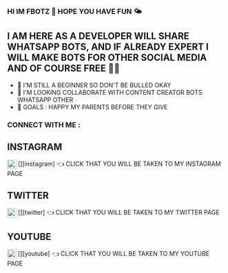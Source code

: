 ### HI IM FBOTZ 👋 HOPE YOU HAVE FUN ️🌤️

## I AM HERE AS A DEVELOPER WILL SHARE WHATSAPP BOTS, AND IF ALREADY EXPERT I WILL MAKE BOTS FOR OTHER SOCIAL MEDIA AND OF COURSE FREE 🦄😁
- 🐣 I'M STILL A BEGINNER SO DON'T BE BULLED OKAY
- 🤝 I'M LOOKING COLLABORATE WITH CONTENT CREATOR BOTS WHATSAPP OTHER
- 🥅 GOALS : HAPPY MY PARENTS BEFORE THEY GIVE

### CONNECT WITH ME :
## INSTAGRAM 
[<img align="left" alt="FbotzYT2 | Instagram" width="22px" src="https://cdn.jsdelivr.net/npm/simple-icons@v3/icons/instagram.svg" />][instagram] 👈 CLICK THAT YOU WILL BE TAKEN TO MY INSTAGRAM PAGE

## TWITTER
[<img align="left" alt="FbotzYT2 | Twitter" width="22px" src="https://cdn.jsdelivr.net/npm/simple-icons@v3/icons/twitter.svg" />][twitter] 👈 CLICK THAT YOU WILL BE TAKEN TO MY TWITTER PAGE

## YOUTUBE 
[<img align="left" alt="FbotzYT2 | Youtube" width="22px" src="https://cdn.jsdelivr.net/npm/simple-icons@v3/icons/youTube.svg" />][youtube] 👈 CLICK THAT YOU WILL BE TAKEN TO MY YOUTUBE PAGE















